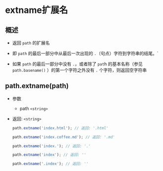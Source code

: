 # extname扩展名

## 概述

  - 返回 `path` 的扩展名

  - 即 `path` 的最后一部分中从最后一次出现的 `.`（句点）字符到字符串的结尾。\`

  - 如果 `path` 的最后一部分中没有 `.`，或者除了 `pat`h 的基本名称（参见 `path.basename()` ）的第一个字符之外没有 `.` 个字符，则返回空字符串

## path.extname(path)

  - 参数

      - path `<string>`

  - 返回: `<string>`

    ```javascript
    path.extname('index.html'); // 返回: '.html'

    path.extname('index.coffee.md'); // 返回: '.md'

    path.extname('index.'); // 返回: '.'

    path.extname('index'); // 返回: ''

    path.extname('.index'); // 返回: ''
    ```
